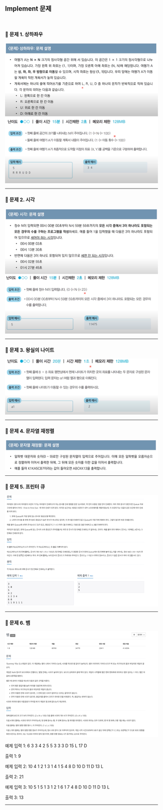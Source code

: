 ## Implement 문제

<br/>

### 📌 문제 1. 상하좌우

<img src="problem1-1.png">

<br />

<img src="problem1-2.png">

___

### 📌 문제 2. 시각

<img src="problem2-1.png">

<br/>

<img src="problem2-2.png">

___

### 📌 문제 3. 왕실의 나이트

<img src="problem3.png">

___

### 📌 문제 4. 문자열 재정렬

<img src="problem4.png">

___

### 📌 문제 5. 프린터 큐

<img src="problem5.png">

___

### 📌 문제 6. 뱀

<img src="problem6.png">

예제 입력 1: 
6
3
3 4
2 5
5 3
3
3 D
15 L
17 D

출력 1: 9

예제 입력 2:
10
4
1 2
1 3
1 4
1 5
4
8 D
10 D
11 D
13 L

출력 2: 21

예제 입력 3:
10
5
1 5
1 3
1 2
1 6
1 7
4
8 D
10 D
11 D
13 L

출력 3: 13
___
